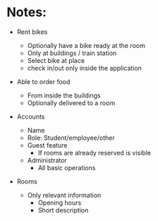 # Notes:

* Rent bikes
    * Optionally have a bike ready at the room
    * Only at buildings / train station
    * Select bike at place
    * check in/out only inside the application
* Able to order food
    * From inside the buildings
    * Optionally delivered to a room
    
* Accounts
    * Name
    * Role: Student/employee/other
    * Guest feature
        * If rooms are already reserved is visible
    * Administrator
        * All basic operations
 
* Rooms
    * Only relevant information
        * Opening hours
        * Short description